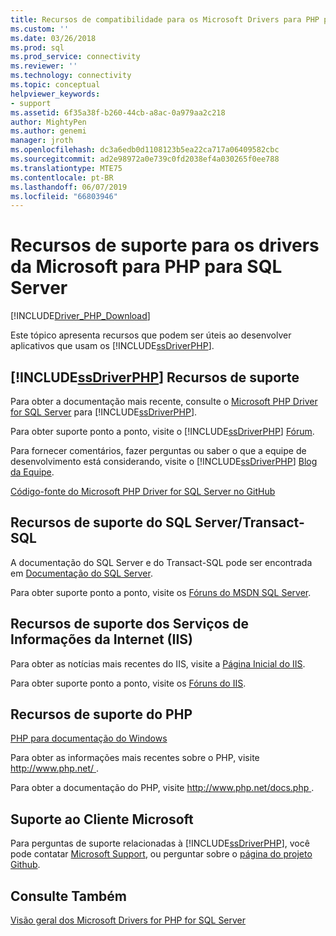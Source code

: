 ```yaml
---
title: Recursos de compatibilidade para os Microsoft Drivers para PHP para SQL Server | Microsoft Docs
ms.custom: ''
ms.date: 03/26/2018
ms.prod: sql
ms.prod_service: connectivity
ms.reviewer: ''
ms.technology: connectivity
ms.topic: conceptual
helpviewer_keywords:
- support
ms.assetid: 6f35a38f-b260-44cb-a8ac-0a979aa2c218
author: MightyPen
ms.author: genemi
manager: jroth
ms.openlocfilehash: dc3a6edb0d1108123b5ea22ca717a06409582cbc
ms.sourcegitcommit: ad2e98972a0e739c0fd2038ef4a030265f0ee788
ms.translationtype: MTE75
ms.contentlocale: pt-BR
ms.lasthandoff: 06/07/2019
ms.locfileid: "66803946"
---
```

# <a name="support-resources-for-the-microsoft-drivers-for-php-for-sql-server"></a>Recursos de suporte para os drivers da Microsoft para PHP para SQL Server
[!INCLUDE[Driver_PHP_Download](../../includes/driver_php_download.md)]

Este tópico apresenta recursos que podem ser úteis ao desenvolver aplicativos que usam os [!INCLUDE[ssDriverPHP](../../includes/ssdriverphp_md.md)].  
  
## <a name="includessdriverphpincludesssdriverphpmdmd-support-resources"></a>[!INCLUDE[ssDriverPHP](../../includes/ssdriverphp_md.md)] Recursos de suporte  
Para obter a documentação mais recente, consulte o [Microsoft PHP Driver for SQL Server](../../connect/php/microsoft-php-driver-for-sql-server.md) para [!INCLUDE[ssDriverPHP](../../includes/ssdriverphp_md.md)].  
  
Para obter suporte ponto a ponto, visite o [!INCLUDE[ssDriverPHP](../../includes/ssdriverphp_md.md)] [Fórum](https://social.msdn.microsoft.com/Forums/sqlserver/home?forum=sqldriverforphp).  
  
Para fornecer comentários, fazer perguntas ou saber o que a equipe de desenvolvimento está considerando, visite o [!INCLUDE[ssDriverPHP](../../includes/ssdriverphp_md.md)] [Blog da Equipe](https://blogs.msdn.microsoft.com/sqlphp/).  
  
[Código-fonte do Microsoft PHP Driver for SQL Server no GitHub](https://github.com/Microsoft/msphpsql)  
  
## <a name="sql-servertransact-sql-support-resources"></a>Recursos de suporte do SQL Server/Transact-SQL  
A documentação do SQL Server e do Transact-SQL pode ser encontrada em [Documentação do SQL Server](../../sql-server/sql-server-technical-documentation.md).  
  
Para obter suporte ponto a ponto, visite os [Fóruns do MSDN SQL Server](https://social.msdn.microsoft.com/Forums/sqlserver/home).  
  
## <a name="internet-information-services-iis-support-resources"></a>Recursos de suporte dos Serviços de Informações da Internet (IIS)  
Para obter as notícias mais recentes do IIS, visite a [Página Inicial do IIS](https://www.iis.net/).  
  
Para obter suporte ponto a ponto, visite os [Fóruns do IIS](https://forums.iis.net/).  
  
## <a name="php-support-resources"></a>Recursos de suporte do PHP  
[PHP para documentação do Windows](https://windows.php.net/)  
  
Para obter as informações mais recentes sobre o PHP, visite [ http://www.php.net/ ](http://www.php.net).  
  
Para obter a documentação do PHP, visite [ http://www.php.net/docs.php ](http://www.php.net/docs.php).  
  
## <a name="microsoft-customer-support"></a>Suporte ao Cliente Microsoft  
Para perguntas de suporte relacionadas à [!INCLUDE[ssDriverPHP](../../includes/ssdriverphp_md.md)], você pode contatar [Microsoft Support](https://support.microsoft.com/contactus/), ou perguntar sobre o [página do projeto Github](https://github.com/Microsoft/msphpsql/issues).  
  
## <a name="see-also"></a>Consulte Também  
[Visão geral dos Microsoft Drivers for PHP for SQL Server](../../connect/php/overview-of-the-php-sql-driver.md)
  

